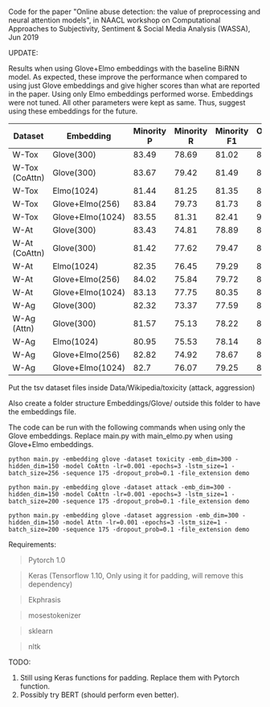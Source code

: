 Code for the paper "Online abuse detection: the value of preprocessing and neural attention models", in NAACL workshop on Computational Approaches to Subjectivity, Sentiment & Social Media Analysis (WASSA), Jun 2019

UPDATE:

Results when using Glove+Elmo embeddings with the baseline BiRNN model. As expected, these improve the performance when compared to using just Glove embeddings and give higher scores than what are reported in the paper. Using only Elmo embeddings performed worse. Embeddings were not tuned. All other parameters were kept as same. Thus, suggest using these embeddings for the future.

Dataset | Embedding | Minority P | Minority R | Minority F1 | Overall F1 
--- | --- | --- | --- |--- |--- 
W-Tox | Glove(300) | 83.49 | 78.69 | 81.02 | 89.47
W-Tox (CoAttn) | Glove(300) | 83.67 | 79.42 | 81.49 | 89.76
W-Tox | Elmo(1024) | 81.44 | 81.25 | 81.35 | 89.68
W-Tox | Glove+Elmo(256) | 83.84 | 79.73 | 81.73 | 89.94
W-Tox | Glove+Elmo(1024) | 83.55 | 81.31 | 82.41 | 90.29
W-At | Glove(300) | 83.43 | 74.81 | 78.89 | 88.03
W-At (CoAttn) | Glove(300) | 81.42 | 77.62 | 79.47 | 88.34
W-At | Elmo(1024) | 82.35 | 76.45 | 79.29 | 88.27
W-At | Glove+Elmo(256) | 84.02 | 75.84 | 79.72 | 88.71
W-At | Glove+Elmo(1024) | 83.13 | 77.75 | 80.35 | 88.93
W-Ag | Glove(300) | 82.32 | 73.37 | 77.59 | 87.22
W-Ag (Attn) | Glove(300) | 81.57 | 75.13 | 78.22 | 87.49
W-Ag | Elmo(1024) | 80.95 | 75.53 | 78.14 | 87.55
W-Ag | Glove+Elmo(256) | 82.82 | 74.92 | 78.67 | 87.98
W-Ag | Glove+Elmo(1024) | 82.7 | 76.07 | 79.25 | 88.21

Put the tsv dataset files inside Data/Wikipedia/toxicity (attack, aggression)

Also create a folder structure Embeddings/Glove/ outside this folder to have the embeddings file. 

The code can be run with the following commands when using only the Glove embeddings. Replace main.py with main_elmo.py when using Glove+Elmo embeddings.

```
python main.py -embedding glove -dataset toxicity -emb_dim=300 -hidden_dim=150 -model CoAttn -lr=0.001 -epochs=3 -lstm_size=1 -batch_size=256 -sequence 175 -dropout_prob=0.1 -file_extension demo

python main.py -embedding glove -dataset attack -emb_dim=300 -hidden_dim=150 -model CoAttn -lr=0.001 -epochs=3 -lstm_size=1 -batch_size=200 -sequence 175 -dropout_prob=0.1 -file_extension demo

python main.py -embedding glove -dataset aggression -emb_dim=300 -hidden_dim=150 -model Attn -lr=0.001 -epochs=3 -lstm_size=1 -batch_size=200 -sequence 175 -dropout_prob=0.1 -file_extension demo
```

Requirements:

> Pytorch 1.0

> Keras (Tensorflow 1.10, Only using it for padding, will remove this dependency)

> Ekphrasis

> mosestokenizer

> sklearn

> nltk

TODO:
1) Still using Keras functions for padding. Replace them with Pytorch function.
2) Possibly try BERT (should perform even better).
